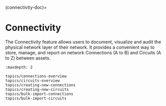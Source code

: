 (connectivity-doc)=

# Connectivity

The Connectivity feature allows users to document, visualize and audit the physical network layer of their network. It provides a convenient way to store, manage, and report on network Connections (A to B) and Circuits (A to Z) between assets.

```{toctree}
:maxdepth: 2

topics/connections-overview
topics/circuits-overview
topics/creating-new-connections
topics/creating-new-circuits
topics/bulk-import-connections
topics/bulk-import-circuits
```
